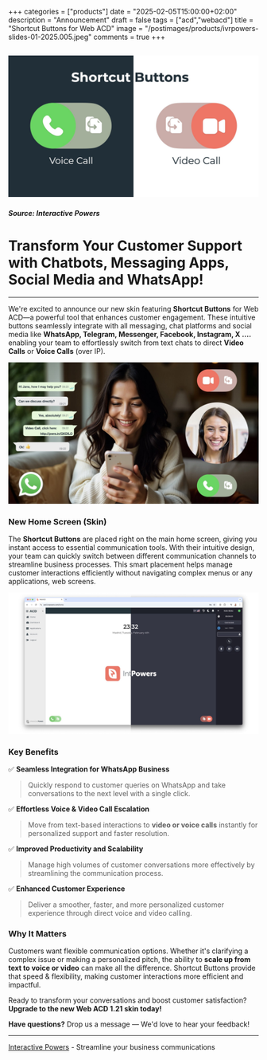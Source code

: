 +++
categories = ["products"]
date = "2025-02-05T15:00:00+02:00"
description = "Announcement"
draft = false
tags = ["acd","webacd"]
title = "Shortcut Buttons for Web ACD"
image = "/postimages/products/ivrpowers-slides-01-2025.005.jpeg"
comments = true
+++

![Shortcut Buttons for Web ACD](/postimages/products/ivrpowers-slides-01-2025.005.jpeg)
---
##### Source: Interactive Powers

# Transform Your Customer Support with Chatbots, Messaging Apps, Social Media and WhatsApp!
---
We're excited to announce our new skin featuring **Shortcut Buttons** for Web ACD—a powerful tool that enhances customer engagement. These intuitive buttons seamlessly integrate with all messaging, chat platforms and social media like **WhatsApp, Telegram, Messenger, Facebook, Instagram, X ….** enabling your team to effortlessly switch from text chats to direct **Video Calls** or **Voice Calls** (over IP).

![image.png](/postimages/products/ivrpowers-slides-01-2025.006.jpeg)

### New Home Screen (Skin)

The **Shortcut Buttons** are placed right on the main home screen, giving you instant access to essential communication tools. With their intuitive design, your team can quickly switch between different communication channels to streamline business processes. This smart placement helps manage customer interactions efficiently without navigating complex menus or any applications, web screens.

![image.png](/postimages/products/ivrpowers-slides-01-2025.012.jpeg)

### Key Benefits

✅ **Seamless Integration for WhatsApp Business**

> Quickly respond to customer queries on WhatsApp and take conversations to the next level with a single click.

✅ **Effortless Voice & Video Call Escalation**

> Move from text-based interactions to **video or voice calls** instantly for personalized support and faster resolution.

✅ **Improved Productivity and Scalability**

> Manage high volumes of customer conversations more effectively by streamlining the communication process.

✅ **Enhanced Customer Experience**

> Deliver a smoother, faster, and more personalized customer experience through direct voice and video calling.

### Why It Matters

Customers want flexible communication options. Whether it's clarifying a complex issue or making a personalized pitch, the ability to **scale up from text to voice or video** can make all the difference. Shortcut Buttons provide that speed & flexibility, making customer interactions more efficient and impactful.

Ready to transform your conversations and boost customer satisfaction? **Upgrade to the new Web ACD 1.21 skin today!**

**Have questions?** Drop us a message — We'd love to hear your feedback!

---
[Interactive Powers](http://www.ivrpowers.com/ ) - Streamline your business communications
